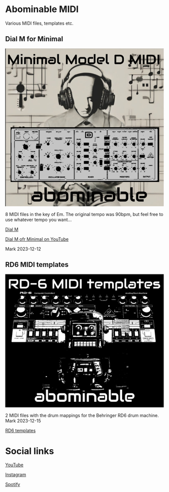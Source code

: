 # Abominable MIDI

Various MIDI files, templates etc. 

## Dial M for Minimal

![Dial M for Minimal](/images/M%20is%20for%20Minimal%20Model%20D-square.png)

8 MIDI files in the key of Em. The original tempo was 90bpm, but feel free to use whatever tempo you want...

[Dial M](https://github.com/drmarkreuter/AbominableMIDI/tree/main/Dial%20M%20for%20Minimal)

[Dial M ofr Minimal on YouTube](https://youtu.be/_LUtqbreVYo)

Mark 2023-12-12

## RD6 MIDI templates

![RD6-templates](/images/RD6-MIDI_templatesSQ.png)

2 MIDI files with the drum mappings for the Behringer RD6 drum machine. Mark 2023-12-15

[RD6 templates](https://github.com/drmarkreuter/AbominableMIDI/tree/main/RD6-MIDI_template)

# Social links

[YouTube](https://www.youtube.com/c/abominablemusic)

[Instagram](https://www.instagram.com/abominablemusic/)

[Spotify](https://open.spotify.com/artist/7pWLLCW2sC1R6NPrgsPA8R/discography)

